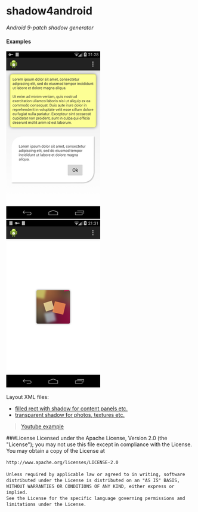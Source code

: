 shadow4android
==============

*Android 9-patch shadow generator*

#### Examples
![](/examples/fill.png?raw=true "Shadow with Fill")
![](/examples/transparent.png?raw=true "Shadow")

Layout XML files: 

* [filled rect with shadow for content panels etc.](/examples/shadow_fill.xml?raw=true)
* [transparent shadow for photos, textures  etc.](/examples/shadow_transparent.xml?raw=true)

> [Youtube  example](https://www.youtube.com/watch?v=ZOK6gEH8qIU)


###License
    Licensed under the Apache License, Version 2.0 (the "License");
    you may not use this file except in compliance with the License.
    You may obtain a copy of the License at
    
    http://www.apache.org/licenses/LICENSE-2.0
    
    Unless required by applicable law or agreed to in writing, software
    distributed under the License is distributed on an "AS IS" BASIS,
    WITHOUT WARRANTIES OR CONDITIONS OF ANY KIND, either express or implied.
    See the License for the specific language governing permissions and
    limitations under the License.
